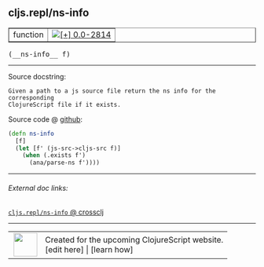 ## cljs.repl/ns-info



 <table border="1">
<tr>
<td>function</td>
<td><a href="https://github.com/cljsinfo/cljs-api-docs/tree/0.0-2814"><img valign="middle" alt="[+] 0.0-2814" title="Added in 0.0-2814" src="https://img.shields.io/badge/+-0.0--2814-lightgrey.svg"></a> </td>
</tr>
</table>


 <samp>
(__ns-info__ f)<br>
</samp>

---





Source docstring:

```
Given a path to a js source file return the ns info for the corresponding
ClojureScript file if it exists.
```


Source code @ [github](https://github.com/clojure/clojurescript/blob/r3169/src/clj/cljs/repl.clj#L231-L237):

```clj
(defn ns-info
  [f]
  (let [f' (js-src->cljs-src f)]
    (when (.exists f')
      (ana/parse-ns f'))))
```

<!--
Repo - tag - source tree - lines:

 <pre>
clojurescript @ r3169
└── src
    └── clj
        └── cljs
            └── <ins>[repl.clj:231-237](https://github.com/clojure/clojurescript/blob/r3169/src/clj/cljs/repl.clj#L231-L237)</ins>
</pre>

-->

---



###### External doc links:

[`cljs.repl/ns-info` @ crossclj](http://crossclj.info/fun/cljs.repl/ns-info.html)<br>

---

 <table>
<tr><td>
<img valign="middle" align="right" width="48px" src="http://i.imgur.com/Hi20huC.png">
</td><td>
Created for the upcoming ClojureScript website.<br>
[edit here] | [learn how]
</td></tr></table>

[edit here]:https://github.com/cljsinfo/cljs-api-docs/blob/master/cljsdoc/cljs.repl/ns-info.cljsdoc
[learn how]:https://github.com/cljsinfo/cljs-api-docs/wiki/cljsdoc-files

<!--

This information was too distracting to show to readers, but I'll leave it
commented here since it is helpful to:

- pretty-print the data used to generate this document
- and show how to retrieve that data



The API data for this symbol:

```clj
{:ns "cljs.repl",
 :name "ns-info",
 :signature ["[f]"],
 :history [["+" "0.0-2814"]],
 :type "function",
 :full-name-encode "cljs.repl/ns-info",
 :source {:code "(defn ns-info\n  [f]\n  (let [f' (js-src->cljs-src f)]\n    (when (.exists f')\n      (ana/parse-ns f'))))",
          :title "Source code",
          :repo "clojurescript",
          :tag "r3169",
          :filename "src/clj/cljs/repl.clj",
          :lines [231 237]},
 :full-name "cljs.repl/ns-info",
 :docstring "Given a path to a js source file return the ns info for the corresponding\nClojureScript file if it exists."}

```

Retrieve the API data for this symbol:

```clj
;; from Clojure REPL
(require '[clojure.edn :as edn])
(-> (slurp "https://raw.githubusercontent.com/cljsinfo/cljs-api-docs/catalog/cljs-api.edn")
    (edn/read-string)
    (get-in [:symbols "cljs.repl/ns-info"]))
```

-->
